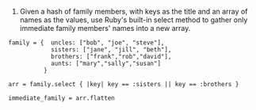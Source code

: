1. Given a hash of family members, with keys as the title and an array of names as the values, use Ruby's built-in select method to gather only immediate family members' names into a new array.


```
family = {  uncles: ["bob", "joe", "steve"],
            sisters: ["jane", "jill", "beth"],
            brothers: ["frank","rob","david"],
            aunts: ["mary","sally","susan"]
          }

arr = family.select { |key| key == :sisters || key == :brothers }

immediate_family = arr.flatten
```

